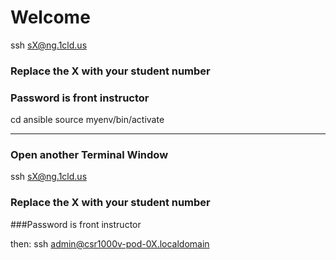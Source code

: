#  Welcome 

ssh sX@ng.1cld.us

### Replace the X with your student number
### Password is front instructor

cd ansible
source myenv/bin/activate

-----------------------------
### Open another Terminal Window

ssh sX@ng.1cld.us

### Replace the X with your student number

###Password is front instructor

then:
ssh admin@csr1000v-pod-0X.localdomain
 

